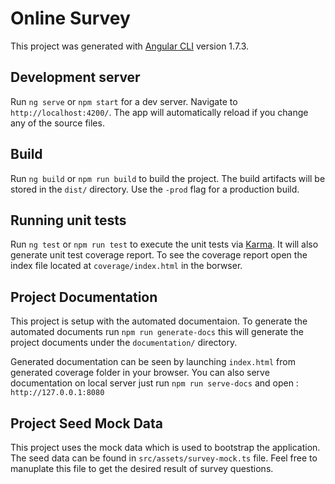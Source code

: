 # Online Survey

This project was generated with [Angular CLI](https://github.com/angular/angular-cli) version 1.7.3.

## Development server

Run `ng serve` or `npm start` for a dev server. Navigate to `http://localhost:4200/`. The app will automatically reload if you change any of the source files.

## Build

Run `ng build` or `npm run build` to build the project. The build artifacts will be stored in the `dist/` directory. Use the `-prod` flag for a production build.

## Running unit tests

Run `ng test` or `npm run test` to execute the unit tests via [Karma](https://karma-runner.github.io).
It will also generate unit test coverage report. To see the coverage report open the index file located at `coverage/index.html` in the borwser.

## Project Documentation

This project is setup with the automated documentaion.
To generate the automated documents run `npm run generate-docs` this will generate the project documents under the `documentation/` directory.

Generated documentation can be seen by launching `index.html` from generated coverage folder in your browser. You can also serve documentation on local server just run `npm run serve-docs` and open : `http://127.0.0.1:8080`


## Project Seed Mock Data
This project uses the mock data which is used to bootstrap the application. The seed data can be found in `src/assets/survey-mock.ts` file.
Feel free to manuplate this file to get the desired result of survey questions.
